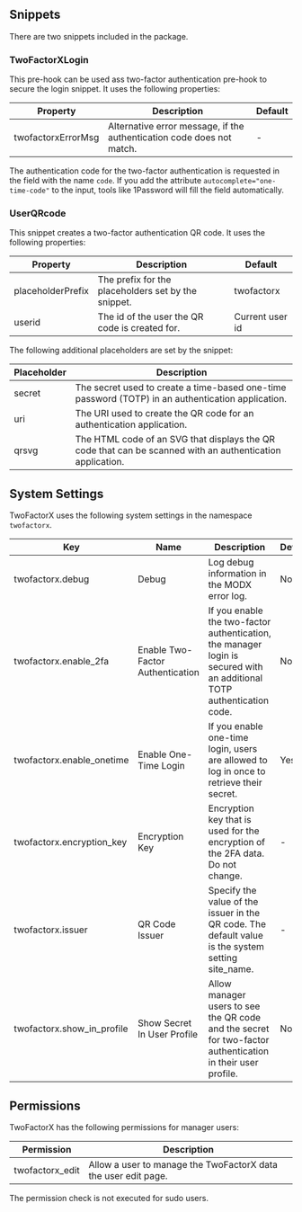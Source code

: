 ## Snippets

There are two snippets included in the package.

### TwoFactorXLogin

This pre-hook can be used ass two-factor authentication pre-hook to secure the
login snippet. It uses the following properties:

| Property           | Description                                                           | Default |
|--------------------|-----------------------------------------------------------------------|---------|
| twofactorxErrorMsg | Alternative error message, if the authentication code does not match. | -       |

The authentication code for the two-factor authentication is requested in the
field with the name `code`. If you add the attribute
`autocomplete="one-time-code"` to the input, tools like 1Password will fill the
field automatically.

### UserQRcode

This snippet creates a two-factor authentication QR code. It uses the following properties:

| Property          | Description                                         | Default         |
|-------------------|-----------------------------------------------------|-----------------|
| placeholderPrefix | The prefix for the placeholders set by the snippet. | twofactorx      |
| userid            | The id of the user the QR code is created for.      | Current user id |

The following additional placeholders are set by the snippet:

| Placeholder | Description                                                                                               | 
|-------------|-----------------------------------------------------------------------------------------------------------|
| secret      | The secret used to create a time-based one-time password (TOTP) in an authentication application.         |
| uri         | The URI used to create the QR code for an authentication application.                                     |
| qrsvg       | The HTML code of an SVG that displays the QR code that can be scanned with an authentication application. |

## System Settings

TwoFactorX uses the following system settings in the namespace `twofactorx`.

| Key                        | Name                             | Description                                                                                                            | Default |
|----------------------------|----------------------------------|------------------------------------------------------------------------------------------------------------------------|---------|
| twofactorx.debug           | Debug                            | Log debug information in the MODX error log.                                                                           | No      |
| twofactorx.enable_2fa      | Enable Two-Factor Authentication | If you enable the two-factor authentication, the manager login is secured with an additional TOTP authentication code. | No      |
| twofactorx.enable_onetime  | Enable One-Time Login            | If you enable one-time login, users are allowed to log in once to retrieve their secret.                               | Yes     |
| twofactorx.encryption_key  | Encryption Key                   | Encryption key that is used for the encryption of the 2FA data. Do not change.                                         | -       |
| twofactorx.issuer          | QR Code Issuer                   | Specify the value of the issuer in the QR code. The default value is the system setting site_name.                     | -       |
| twofactorx.show_in_profile | Show Secret In User Profile      | Allow manager users to see the QR code and the secret for two-factor authentication in their user profile.             | No      |

## Permissions

TwoFactorX has the following permissions for manager users:

| Permission      | Description                                                    |                                                                                                                   
|-----------------|----------------------------------------------------------------|
| twofactorx_edit | Allow a user to manage the TwoFactorX data the user edit page. |

The permission check is not executed for sudo users.
